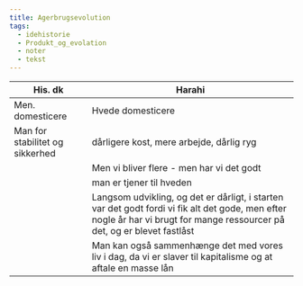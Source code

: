 ```yaml
---
title: Agerbrugsevolution
tags:
  - idehistorie
  - Produkt_og_evolation
  - noter
  - tekst
---
```

| **His. dk**                     | **Harahi**                                                                                                                                                                 |
| ------------------------------- | -------------------------------------------------------------------------------------------------------------------------------------------------------------------------- |
| Men. domesticere                | Hvede domesticere                                                                                                                                                          |
| Man for stabilitet og sikkerhed | dårligere kost, mere arbejde, dårlig ryg                                                                                                                                   |
|                                 | Men vi bliver flere - men har vi det godt                                                                                                                                  |
|                                 | man er tjener til hveden                                                                                                                                                   |
|                                 | Langsom udvikling, og det er dårligt, i starten var det godt fordi vi fik alt det gode, men efter nogle år har vi brugt for mange ressourcer på det, og er blevet fastlåst |
|                                 |       Man kan også sammenhænge det med vores liv i dag, da vi er slaver til kapitalisme og at aftale en masse lån                                                                                                                                                                     |



